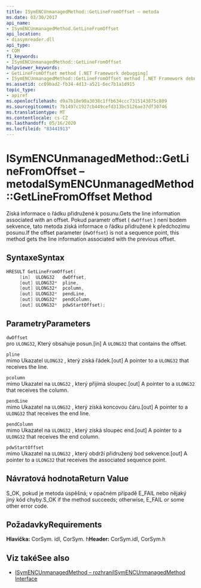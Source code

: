 ```yaml
---
title: ISymENCUnmanagedMethod::GetLineFromOffset – metoda
ms.date: 03/30/2017
api_name:
- ISymENCUnmanagedMethod.GetLineFromOffset
api_location:
- diasymreader.dll
api_type:
- COM
f1_keywords:
- ISymENCUnmanagedMethod::GetLineFromOffset
helpviewer_keywords:
- GetLineFromOffset method [.NET Framework debugging]
- ISymENCUnmanagedMethod::GetLineFromOffset method [.NET Framework debugging]
ms.assetid: cc09bad2-fb34-4d13-a521-6ec7b1a1d915
topic_type:
- apiref
ms.openlocfilehash: d9a7b18e90a3038c1ffb634ccc7315143875c809
ms.sourcegitcommit: 7b1497c1927cb449cefd313bc5126ae37df30746
ms.translationtype: MT
ms.contentlocale: cs-CZ
ms.lasthandoff: 05/16/2020
ms.locfileid: "83441913"
---
```

# <a name="isymencunmanagedmethodgetlinefromoffset-method"></a><span data-ttu-id="05947-102">ISymENCUnmanagedMethod::GetLineFromOffset – metoda</span><span class="sxs-lookup"><span data-stu-id="05947-102">ISymENCUnmanagedMethod::GetLineFromOffset Method</span></span>
<span data-ttu-id="05947-103">Získá informace o řádku přidružené k posunu.</span><span class="sxs-lookup"><span data-stu-id="05947-103">Gets the line information associated with an offset.</span></span> <span data-ttu-id="05947-104">Pokud parametr offset ( `dwOffset` ) není bodem sekvence, tato metoda získá informace o řádku přidružené k předchozímu posunu.</span><span class="sxs-lookup"><span data-stu-id="05947-104">If the offset parameter (`dwOffset`) is not a sequence point, this method gets the line information associated with the previous offset.</span></span>  
  
## <a name="syntax"></a><span data-ttu-id="05947-105">Syntaxe</span><span class="sxs-lookup"><span data-stu-id="05947-105">Syntax</span></span>  
  
```cpp  
HRESULT GetLineFromOffset(  
     [in]  ULONG32   dwOffset,  
     [out] ULONG32*  pline,  
     [out] ULONG32*  pcolumn,  
     [out] ULONG32*  pendLine,  
     [out] ULONG32*  pendColumn,  
     [out] ULONG32*  pdwStartOffset);  
```  
  
## <a name="parameters"></a><span data-ttu-id="05947-106">Parametry</span><span class="sxs-lookup"><span data-stu-id="05947-106">Parameters</span></span>  
 `dwOffset`  
 <span data-ttu-id="05947-107">pro `ULONG32`, Který obsahuje posun.</span><span class="sxs-lookup"><span data-stu-id="05947-107">[in] A `ULONG32` that contains the offset.</span></span>  
  
 `pline`  
 <span data-ttu-id="05947-108">mimo Ukazatel `ULONG32` , který získá řádek.</span><span class="sxs-lookup"><span data-stu-id="05947-108">[out] A pointer to a `ULONG32` that receives the line.</span></span>  
  
 `pcolumn`  
 <span data-ttu-id="05947-109">mimo Ukazatel na `ULONG32` , který přijímá sloupec.</span><span class="sxs-lookup"><span data-stu-id="05947-109">[out] A pointer to a `ULONG32` that receives the column.</span></span>  
  
 `pendLine`  
 <span data-ttu-id="05947-110">mimo Ukazatel na `ULONG32` , který získá koncovou čáru.</span><span class="sxs-lookup"><span data-stu-id="05947-110">[out] A pointer to a `ULONG32` that receives the end line.</span></span>  
  
 `pendColumn`  
 <span data-ttu-id="05947-111">mimo Ukazatel na `ULONG32` , který získá sloupec end.</span><span class="sxs-lookup"><span data-stu-id="05947-111">[out] A pointer to a `ULONG32` that receives the end column.</span></span>  
  
 `pdwStartOffset`  
 <span data-ttu-id="05947-112">mimo Ukazatel na `ULONG32` , který obdrží přidružený bod sekvence.</span><span class="sxs-lookup"><span data-stu-id="05947-112">[out] A pointer to a `ULONG32` that receives the associated sequence point.</span></span>  
  
## <a name="return-value"></a><span data-ttu-id="05947-113">Návratová hodnota</span><span class="sxs-lookup"><span data-stu-id="05947-113">Return Value</span></span>  
 <span data-ttu-id="05947-114">S_OK, pokud je metoda úspěšná; v opačném případě E_FAIL nebo nějaký jiný kód chyby.</span><span class="sxs-lookup"><span data-stu-id="05947-114">S_OK if the method succeeds; otherwise, E_FAIL or some other error code.</span></span>  
  
## <a name="requirements"></a><span data-ttu-id="05947-115">Požadavky</span><span class="sxs-lookup"><span data-stu-id="05947-115">Requirements</span></span>  
 <span data-ttu-id="05947-116">**Hlavička:** CorSym. idl, CorSym. h</span><span class="sxs-lookup"><span data-stu-id="05947-116">**Header:** CorSym.idl, CorSym.h</span></span>  
  
## <a name="see-also"></a><span data-ttu-id="05947-117">Viz také</span><span class="sxs-lookup"><span data-stu-id="05947-117">See also</span></span>

- [<span data-ttu-id="05947-118">ISymENCUnmanagedMethod – rozhraní</span><span class="sxs-lookup"><span data-stu-id="05947-118">ISymENCUnmanagedMethod Interface</span></span>](isymencunmanagedmethod-interface.md)
